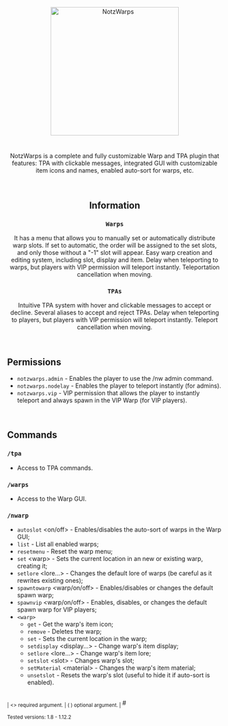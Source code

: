 <div align="center">
<img src="https://github.com/user-attachments/assets/cee005d7-6240-46ec-b167-ca4df76172eb" alt="NotzWarps" height="300" >

#
NotzWarps is a complete and fully customizable Warp and TPA plugin that features: TPA with clickable messages, integrated GUI with customizable item icons and names, enabled auto-sort for warps, etc.

<br/>

## Information

### `Warps`
It has a menu that allows you to manually set or automatically distribute warp slots. If set to automatic, the order will be assigned to the set slots, and only those without a "-1" slot will appear. Easy warp creation and editing system, including slot, display and item. Delay when teleporting to warps, but players with VIP permission will teleport instantly. Teleportation cancellation when moving.

### `TPAs`
Intuitive TPA system with hover and clickable messages to accept or decline. Several aliases to accept and reject TPAs. Delay when teleporting to players, but players with VIP permission will teleport instantly. Teleport cancellation when moving.

</div>

<br/>

## Permissions
- `notzwarps.admin` - Enables the player to use the /nw admin command.
- `notzwarps.nodelay` - Enables the player to teleport instantly (for admins).
- `notzwarps.vip` - VIP permission that allows the player to instantly teleport and always spawn in the VIP Warp (for VIP players).

<br/>

## Commands
### `/tpa`
 - Access to TPA commands.

### `/warps`
 - Access to the Warp GUI.

### `/nwarp`
 - `autoslot` \<on/off> - Enables/disables the auto-sort of warps in the Warp GUI;
 - `list` - List all enabled warps;
 - `resetmenu` - Reset the warp menu;
 - `set` \<warp> - Sets the current location in an new or existing warp, creating it;
 - `setlore` \<lore...> - Changes the default lore of warps (be careful as it rewrites existing ones);
 - `spawntowarp` \<warp/on/off> - Enables/disables or changes the default spawn warp;
 - `spawnvip` \<warp/on/off> - Enables, disables, or changes the default spawn warp for VIP players;
 - `<warp>`
   - `get` - Get the warp's item icon;
   - `remove` - Deletes the warp;
   - `set` - Sets the current location in the warp;
   - `setdisplay` \<display...> - Change warp's item display;
   - `setlore` \<lore...> - Change warp's item lore;
   - `setslot` \<slot> - Changes warp's slot;
   - `setMaterial` \<material> - Changes the warp's item material;
   - `unsetslot` - Resets the warp's slot (useful to hide it if auto-sort is enabled).
<br/>
<sub> | <> required argument. | ( ) optional argument. | </sub>
#

<sub> Tested versions: 1.8 - 1.12.2 </sub>
